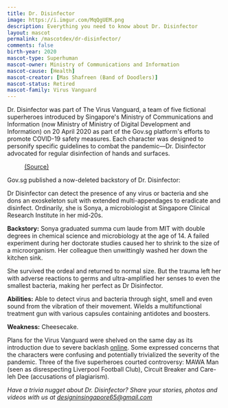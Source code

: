 ```yaml
---
title: Dr. Disinfector
image: https://i.imgur.com/MqQgUEM.png
description: Everything you need to know about Dr. Disinfector
layout: mascot
permalink: /mascotdex/dr-disinfector/
comments: false
birth-year: 2020
mascot-type: Superhuman
mascot-owner: Ministry of Communications and Information
mascot-cause: [Health]
mascot-creator: [Mas Shafreen (Band of Doodlers)]
mascot-status: Retired
mascot-family: Virus Vanguard
---
```


Dr. Disinfector was part of The Virus Vanguard, a team of five fictional superheroes introduced by Singapore's Ministry of Communications and Information (now Ministry of Ministry of Digital Development and Information) on 20 April 2020 as part of the Gov.sg platform's efforts to promote COVID-19 safety measures. Each character was designed to personify specific guidelines to combat the pandemic—Dr. Disinfector advocated for regular disinfection of hands and surfaces.

<figure>
  <img src="https://i.imgur.com/ZNs9bQb.jpg" alt="">
  <figcaption><a href="https://archive.ph/h1bIE">(Source)</a></figcaption>
</figure>

Gov.sg published a now-deleted backstory of Dr. Disinfector:

Dr Disinfector can detect the presence of any virus or bacteria and she dons an exoskeleton suit with extended multi-appendages to eradicate and disinfect. Ordinarily, she is Sonya, a microbiologist at Singapore Clinical Research Institute in her mid-20s.
 
<strong>Backstory:</strong>
Sonya graduated summa cum laude from MIT with double degrees in chemical science and microbiology at the age of 14. A failed experiment during her doctorate studies caused her to shrink to the size of a microorganism. Her colleague then unwittingly washed her down the kitchen sink.
 
She survived the ordeal and returned to normal size. But the trauma left her with adverse reactions to germs and ultra-amplified her senses to even the smallest bacteria, making her perfect as Dr Disinfector.
 
<strong>Abilities:</strong>
Able to detect virus and bacteria through sight, smell and even sound from the vibration of their movement.
Wields a multifunctional treatment gun with various capsules containing antidotes and boosters.
 
<strong>Weakness:</strong>
Cheesecake.

Plans for the Virus Vanguard were shelved on the same day as its introduction due to severe backlash <a href="https://www.channelnewsasia.com/singapore/covid-19-superhero-virus-vanguard-exit-a-day-after-introduced-765956">online</a>. Some expressed concerns that the characters were confusing and potentially trivialized the severity of the pandemic. Three of the five superheroes courted controversy: MAWA Man (seen as disrespecting Liverpool Football Club), Circuit Breaker and Care-leh Dee (accusations of plagiarism). 

<i>Have a trivia nugget about Dr. Disinfector? Share your stories, photos and videos with us at designinsingapore65@gmail.com</i>


